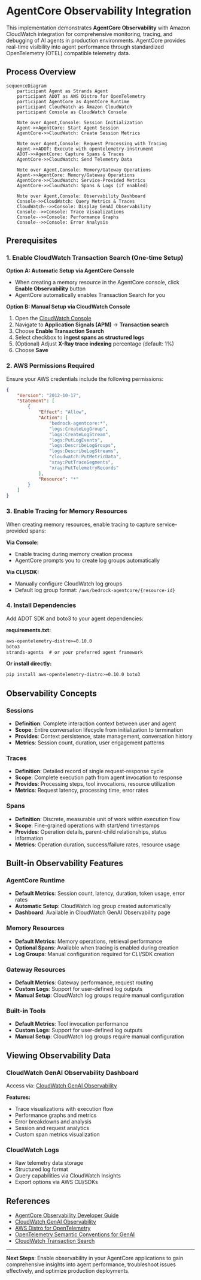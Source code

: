 # AgentCore Observability Integration

This implementation demonstrates **AgentCore Observability** with Amazon CloudWatch integration for comprehensive monitoring, tracing, and debugging of AI agents in production environments. AgentCore provides real-time visibility into agent performance through standardized OpenTelemetry (OTEL) compatible telemetry data.

## Process Overview

```mermaid
sequenceDiagram
    participant Agent as Strands Agent
    participant ADOT as AWS Distro for OpenTelemetry
    participant AgentCore as AgentCore Runtime
    participant CloudWatch as Amazon CloudWatch
    participant Console as CloudWatch Console

    Note over Agent,Console: Session Initialization
    Agent->>AgentCore: Start Agent Session
    AgentCore->>CloudWatch: Create Session Metrics
    
    Note over Agent,Console: Request Processing with Tracing
    Agent->>ADOT: Execute with opentelemetry-instrument
    ADOT->>AgentCore: Capture Spans & Traces
    AgentCore->>CloudWatch: Send Telemetry Data
    
    Note over Agent,Console: Memory/Gateway Operations
    Agent->>AgentCore: Memory/Gateway Operations
    AgentCore->>CloudWatch: Service-Provided Metrics
    AgentCore->>CloudWatch: Spans & Logs (if enabled)
    
    Note over Agent,Console: Observability Dashboard
    Console->>CloudWatch: Query Metrics & Traces
    CloudWatch-->>Console: Display GenAI Observability
    Console-->>Console: Trace Visualizations
    Console-->>Console: Performance Graphs
    Console-->>Console: Error Analysis
```

## Prerequisites

### 1. Enable CloudWatch Transaction Search (One-time Setup)

**Option A: Automatic Setup via AgentCore Console**
- When creating a memory resource in the AgentCore console, click **Enable Observability** button
- AgentCore automatically enables Transaction Search for you

**Option B: Manual Setup via CloudWatch Console**
1. Open the [CloudWatch Console](https://console.aws.amazon.com/cloudwatch)
2. Navigate to **Application Signals (APM)** → **Transaction search**
3. Choose **Enable Transaction Search**
4. Select checkbox to **ingest spans as structured logs**
5. (Optional) Adjust **X-Ray trace indexing** percentage (default: 1%)
6. Choose **Save**

### 2. AWS Permissions Required

Ensure your AWS credentials include the following permissions:
```json
{
    "Version": "2012-10-17",
    "Statement": [
        {
            "Effect": "Allow",
            "Action": [
                "bedrock-agentcore:*",
                "logs:CreateLogGroup",
                "logs:CreateLogStream",
                "logs:PutLogEvents",
                "logs:DescribeLogGroups",
                "logs:DescribeLogStreams",
                "cloudwatch:PutMetricData",
                "xray:PutTraceSegments",
                "xray:PutTelemetryRecords"
            ],
            "Resource": "*"
        }
    ]
}
```

### 3. Enable Tracing for Memory Resources

When creating memory resources, enable tracing to capture service-provided spans:

**Via Console:**
- Enable tracing during memory creation process
- AgentCore prompts you to create log groups automatically

**Via CLI/SDK:**
- Manually configure CloudWatch log groups
- Default log group format: `/aws/bedrock-agentcore/{resource-id}`

### 4. Install Dependencies

Add ADOT SDK and boto3 to your agent dependencies:

**requirements.txt:**
```txt
aws-opentelemetry-distro>=0.10.0
boto3
strands-agents  # or your preferred agent framework
```

**Or install directly:**
```bash
pip install aws-opentelemetry-distro>=0.10.0 boto3
```

## Observability Concepts

### Sessions
- **Definition**: Complete interaction context between user and agent
- **Scope**: Entire conversation lifecycle from initialization to termination
- **Provides**: Context persistence, state management, conversation history
- **Metrics**: Session count, duration, user engagement patterns

### Traces
- **Definition**: Detailed record of single request-response cycle
- **Scope**: Complete execution path from agent invocation to response
- **Provides**: Processing steps, tool invocations, resource utilization
- **Metrics**: Request latency, processing time, error rates

### Spans
- **Definition**: Discrete, measurable unit of work within execution flow
- **Scope**: Fine-grained operations with start/end timestamps
- **Provides**: Operation details, parent-child relationships, status information
- **Metrics**: Operation duration, success/failure rates, resource usage

## Built-in Observability Features

### AgentCore Runtime
- **Default Metrics**: Session count, latency, duration, token usage, error rates
- **Automatic Setup**: CloudWatch log group created automatically
- **Dashboard**: Available in CloudWatch GenAI Observability page

### Memory Resources
- **Default Metrics**: Memory operations, retrieval performance
- **Optional Spans**: Available when tracing is enabled during creation
- **Log Groups**: Manual configuration required for CLI/SDK creation

### Gateway Resources
- **Default Metrics**: Gateway performance, request routing
- **Custom Logs**: Support for user-defined log outputs
- **Manual Setup**: CloudWatch log groups require manual configuration

### Built-in Tools
- **Default Metrics**: Tool invocation performance
- **Custom Logs**: Support for user-defined log outputs
- **Manual Setup**: CloudWatch log groups require manual configuration

## Viewing Observability Data

### CloudWatch GenAI Observability Dashboard
Access via: [CloudWatch GenAI Observability](https://console.aws.amazon.com/cloudwatch/home#gen-ai-observability)

**Features:**
- Trace visualizations with execution flow
- Performance graphs and metrics
- Error breakdowns and analysis
- Session and request analytics
- Custom span metrics visualization

### CloudWatch Logs
- Raw telemetry data storage
- Structured log format
- Query capabilities via CloudWatch Insights
- Export options via AWS CLI/SDKs

## References

- [AgentCore Observability Developer Guide](https://docs.aws.amazon.com/bedrock-agentcore/latest/devguide/observability.html)
- [CloudWatch GenAI Observability](https://docs.aws.amazon.com/AmazonCloudWatch/latest/monitoring/GenAI-observability.html)
- [AWS Distro for OpenTelemetry](https://aws-otel.github.io/docs/introduction)
- [OpenTelemetry Semantic Conventions for GenAI](https://opentelemetry.io/docs/specs/semconv/gen-ai/)
- [CloudWatch Transaction Search](https://docs.aws.amazon.com/AmazonCloudWatch/latest/monitoring/CloudWatch-Transaction-Search.html)

---

**Next Steps**: Enable observability in your AgentCore applications to gain comprehensive insights into agent performance, troubleshoot issues effectively, and optimize production deployments.
